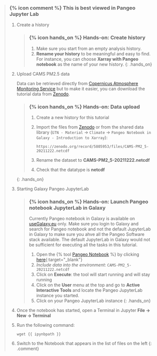 > ### {% icon comment %} This is best viewed in Pangeo Jupyter Lab
>
> 1. Create a history
>
>     > ### {% icon hands_on %} Hands-on: Create history
>     >
>     > 1. Make sure you start from an empty analysis history.
>     > 2. **Rename your history** to be meaningful and easy to find. For instance, you can choose **Xarray with Pangeo notebook** as the name of your new history.
>     {: .hands_on}
>
>
> 2. Upload CAMS PM2.5 data
>
>    Data can be retrieved directly from [Copernicus Atmosphere Monitoring Service](https://ads.atmosphere.copernicus.eu/) but to make it easier, you can download the tutorial data from [Zenodo](https://zenodo.org/record/5805953/files/CAMS-PM2_5-20211222.netcdf).
>
>    > ### {% icon hands_on %} Hands-on: Data upload
>    >
>    > 1. Create a new history for this tutorial
>    > 2. Import the files from [Zenodo](https://doi.org/10.5281/zenodo.5805953) or from
>    >    the shared data library (`GTN - Material` -> `Climate` -> `Pangeo Notebook in Galaxy - Introduction to Xarray`):
>    >
>    >    ```
>    >    https://zenodo.org/record/5805953/files/CAMS-PM2_5-20211222.netcdf
>    >    ```
>    >
>    > 3. Rename the dataset to **CAMS-PM2_5-20211222.netcdf**
>    > 4. Check that the datatype is **netcdf**
>    >
>    {: .hands_on}
>
> 3. Starting Galaxy Pangeo JupyterLab
>
>    > ### {% icon hands_on %} Hands-on: Launch Pangeo notebook JupyterLab in Galaxy
>    >
>    > Currently Pangeo notebook in Galaxy is available on [useGalaxy.eu](https://usegalaxy.eu) only. Make sure you login to Galaxy and search for Pangeo notebook and not the default JupyterLab in Galaxy to make sure you ahve all the Pangeo Software stack available. The default JupyterLab in Galaxy would not be sufficient for executing all the tasks in this tutorial.
>    >
>    > 1. Open the {% tool [Pangeo Notebook](interactive_tool_pangeo_notebook) %} by clicking [here](https://usegalaxy.eu/?tool_id=interactive_tool_pangeo_notebook){:target="_blank"}
>    > 2. *Include data into the environment*: `CAMS-PM2_5-20211222.netcdf`
>    > 3. Click on **Execute**: the tool will start running and will stay running
>    > 4. Click on the **User** menu at the top and go to **Active Interactive Tools** and locate the Pangeo JupyterLab instance you started.
>    > 5. Click on your Pangeo JupyterLab instance
>    {: .hands_on}
>
> 4. Once the notebook has started, open a Terminal in Jupyter **File → New → Terminal**
>
> 5. Run the following command:
>
>    ```
>    wget {{ ipynbpath }}
>    ```
>
> 6. Switch to the Notebook that appears in the list of files on the left
{: .comment}
